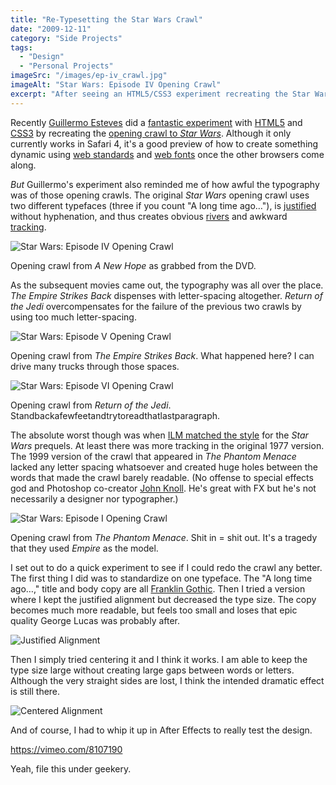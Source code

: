 ```yaml
---
title: "Re-Typesetting the Star Wars Crawl"
date: "2009-12-11"
category: "Side Projects"
tags:
  - "Design"
  - "Personal Projects"
imageSrc: "/images/ep-iv_crawl.jpg"
imageAlt: "Star Wars: Episode IV Opening Crawl"
excerpt: "After seeing an HTML5/CSS3 experiment recreating the Star Wars opening crawl, I couldn't help but notice the typographic inconsistencies across all the films. From awkward letter-spacing to poor justification, even ILM struggled to maintain quality typography in the later films. Here's my attempt at redesigning the iconic crawl with better typographic principles."
---
```


Recently [Guillermo Esteves](http://www.gesteves.com/ "Guillermo Esteves – Web design & stuff.") did a [fantastic experiment](http://www.gesteves.com/experiments/starwars.html "Star Wars Episode IV: A NEW HOPE") with [HTML5](http://dev.w3.org/html5/spec/Overview.html "HTML5") and [CSS3](http://www.w3.org/TR/css3-roadmap/ "Introduction to CSS3") by recreating the [opening crawl to _Star Wars_](http://en.wikipedia.org/wiki/Star_Wars_opening_crawl "Star Wars opening crawl - Wikipedia, the free encyclopedia"). Although it only currently works in Safari 4, it's a good preview of how to create something dynamic using [web standards](http://www.webstandards.org/ "The Web Standards Project") and [web fonts](http://www.alistapart.com/issues/296 "A List Apart: Issue 296") once the other browsers come along.

_But_ Guillermo's experiment also reminded me of how awful the typography was of those opening crawls. The original _Star Wars_ opening crawl uses two different typefaces (three if you count "A long time ago…"), is [justified](http://en.wikipedia.org/wiki/Justification_(typesetting) "Justification (typesetting) - Wikipedia, the free encyclopedia") without hyphenation, and thus creates obvious [rivers](http://en.wikipedia.org/wiki/River_(typography) "River (typography) - Wikipedia, the free encyclopedia") and awkward [tracking](http://en.wikipedia.org/wiki/Tracking_(typography) "Letter-spacing - Wikipedia, the free encyclopedia").

![Star Wars: Episode IV Opening Crawl](/images/ep-iv_crawl.jpg)

Opening crawl from _A New Hope_ as grabbed from the DVD.

As the subsequent movies came out, the typography was all over the place. _The Empire Strikes Back_ dispenses with letter-spacing altogether. _Return of the Jedi_ overcompensates for the failure of the previous two crawls by using too much letter-spacing.

![Star Wars: Episode V Opening Crawl](/images/ep-v_crawl.jpg)

Opening crawl from _The Empire Strikes Back_. What happened here? I can drive many trucks through those spaces.

![Star Wars: Episode VI Opening Crawl](/images/ep-vi_crawl.jpg)

Opening crawl from _Return of the Jedi_. Standbackafewfeetandtrytoreadthatlastparagraph.

The absolute worst though was when [ILM matched the style](http://www.starwars.com/episode-i/bts/production/f19990602/index.html?page=1 "StarWars.com | At First Glance") for the _Star Wars_ prequels. At least there was more tracking in the original 1977 version. The 1999 version of the crawl that appeared in _The Phantom Menace_ lacked any letter spacing whatsoever and created huge holes between the words that made the crawl barely readable. (No offense to special effects god and Photoshop co-creator [John Knoll](http://en.wikipedia.org/wiki/John_Knoll "John Knoll - Wikipedia, the free encyclopedia"). He's great with FX but he's not necessarily a designer nor typographer.)

![Star Wars: Episode I Opening Crawl](/images/ep-i_crawl.jpg)

Opening crawl from _The Phantom Menace_. Shit in = shit out. It's a tragedy that they used _Empire_ as the model.

I set out to do a quick experiment to see if I could redo the crawl any better. The first thing I did was to standardize on one typeface. The "A long time ago…," title and body copy are all [Franklin Gothic](http://en.wikipedia.org/wiki/Franklin_Gothic "Franklin Gothic - Wikipedia, the free encyclopedia"). Then I tried a version where I kept the justified alignment but decreased the type size. The copy becomes much more readable, but feels too small and loses that epic quality George Lucas was probably after.

![Justified Alignment](/images/redo_crawl_justified.gif)

Then I simply tried centering it and I think it works. I am able to keep the type size large without creating large gaps between words or letters. Although the very straight sides are lost, I think the intended dramatic effect is still there.

![Centered Alignment](/images/redo_crawl_centered.gif)

And of course, I had to whip it up in After Effects to really test the design.

https://vimeo.com/8107190

Yeah, file this under geekery.
